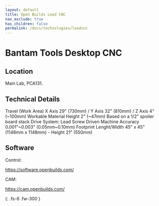 ```yaml
---
layout: default
title: Open Builds Lead CNC
nav_exclude: true
has_children: false
permalink: /docs/technologies/leadcnc
---
```


# Bantam Tools Desktop CNC

## Location
Main Lab, PCA131.

## Technical Details

Travel (Work Area)
X Axis 29" (730mm) / Y Axis 32" (810mm) / Z Axis 4" (~100mm)
Workable Material Height
2" (~47mm) Based on a 1/2" spoiler board stack
Drive System:
Lead Screw Driven
Machine Accuracy
0.001"~0.003" (0.05mm~0.10mm)
Footprint
Lenght/Width 45" x 45" (1148mm x 1148mm) - Height 21" (550mm)

## Software

Control:

https://software.openbuilds.com/


CAM:

https://cam.openbuilds.com/ 

{: .fs-6 .fw-300 }
